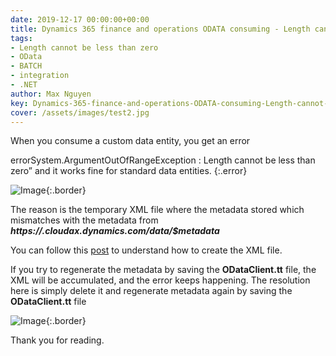 ```yaml
---
date: 2019-12-17 00:00:00+00:00
title: Dynamics 365 finance and operations ODATA consuming - Length cannot be less than zero
tags:
- Length cannot be less than zero
- OData
- BATCH
- integration
- .NET
author: Max Nguyen
key: Dynamics-365-finance-and-operations-ODATA-consuming-Length-cannot-be-less-than-zero
cover: /assets/images/test2.jpg
---
```



When you consume a custom data entity, you get an error

errorSystem.ArgumentOutOfRangeException : Length cannot be less than zero” and it works fine for standard data entities.
{:.error}

![Image]({{site.url}}/assets/imagesposts/Dynamics-365-finance-and-operations-ODATA-consuming-Length-cannot-be-less-than-zero_1.png){:.border}

The reason is the temporary XML file where the metadata stored which mismatches with the metadata from __*https://<yourenvironment>.cloudax.dynamics.com/data/$metadata*__

You can follow this [post](https://nuxulu.com/2019/12/16/Consuming-Dynamics-365-Finance-and-Operations-OData-services-from-NET.html) to understand how to create the XML file.

If you try to regenerate the metadata by saving the **ODataClient.tt** file, the XML will be accumulated, and the error keeps happening. 
The resolution here is simply delete it and regenerate metadata again by saving the **ODataClient.tt** file

![Image]({{site.url}}/assets/imagesposts/Dynamics-365-finance-and-operations-ODATA-consuming-Length-cannot-be-less-than-zero_2.png){:.border}

Thank you for reading.
